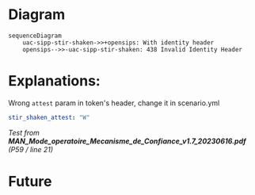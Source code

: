 # Diagram
```mermaid
sequenceDiagram
    uac-sipp-stir-shaken->>+opensips: With identity header
    opensips-->>-uac-sipp-stir-shaken: 438 Invalid Identity Header
```

# Explanations:
Wrong `attest` param in token's header, change it in scenario.yml
```yml
stir_shaken_attest: "W"
```

*Test from **MAN_Mode_operatoire_Mecanisme_de_Confiance_v1.7_20230616.pdf** (P59 / line 21)*

# Future
